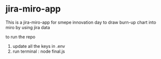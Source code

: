 # jira-miro-app
This is a jira-miro-app for smepe innovation day to draw burn-up chart into miro by using jira data

to run the repo

1. update all the keys in .env 
2. run terminal : node final.js